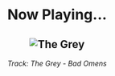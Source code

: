 <div align="center"> 
<h1>Now Playing...</h1>

![The Grey](https://i.scdn.co/image/ab67616d00001e025cb59e3ff2ec6340dfd6aaa1)
--
_<p>Track: The Grey - Bad Omens </p>_
</div>

